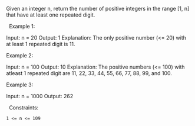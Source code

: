 Given an integer n, return the number of positive integers in the range [1, n] that have at least one repeated digit.

 
Example 1:

Input: n = 20
Output: 1
Explanation: The only positive number (<= 20) with at least 1 repeated digit is 11.


Example 2:

Input: n = 100
Output: 10
Explanation: The positive numbers (<= 100) with atleast 1 repeated digit are 11, 22, 33, 44, 55, 66, 77, 88, 99, and 100.


Example 3:

Input: n = 1000
Output: 262


 
Constraints:


	1 <= n <= 109


